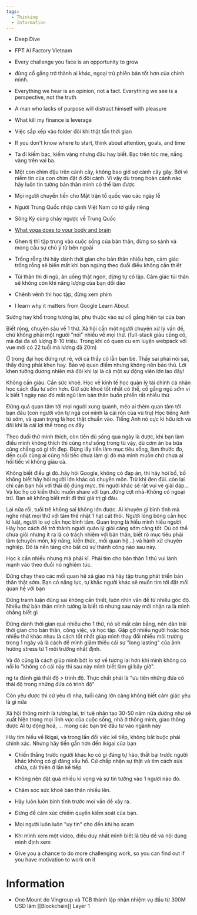```yaml
---
tags:
  - Thinking
  - Information
---
```

- Deep Dive
- FPT AI Factory Vietnam
- Every challenge you face is an opportunity to grow
- đừng cố gắng trở thành ai khác, ngoại trừ phiên bản tốt hơn của chính mình.
- Everything we hear is an opinion, not a fact. Everything we see is a perspective, not the truth
- A man who lacks of purpose will distract himself with pleasure

- What kill my finance is leverage
- Việc sắp xếp vào folder đôi khi thật tốn thời gian
- If you don't know where to start, think about attention, goals, and time
- Ta đi kiếm bạc, kiếm vàng nhưng đâu hay biết. Bạc trên tóc mẹ, nắng vàng trên vai ba.
- Một con chim đậu trên cành cây, không bao giờ sợ cành cây gãy. Bởi vì niềm tin của con chim đặt ở đôi cánh. Vì vậy dù trong hoàn cảnh nào hãy luôn tin tưởng bản thân mình có thể làm được
- Mọi người chuyển tiền cho Mặt trận tổ quốc vào các ngày lễ

- Người Trung Quốc nhập cảnh Việt Nam có tờ giấy riêng
- Sông Kỳ cùng chảy ngược về Trung Quốc
- [What yoga does to your body and brain](https://www.youtube.com/watch?v=_8kV4FHSdNA)
- Ghen tị thì tập trung vào cuộc sống của bản thân, đừng so sánh và mong cầu sự chú ý từ bên ngoài
- Trống rỗng thì hãy dành thời gian cho bản thân nhiều hơn, cảm giác trống rỗng sẽ biến mất khi bạn ngừng theo đuổi điều không cần thiết
- Tủi thân thì đi ngủ, ăn uống thật ngon, đừng tự cô lập. Cảm giác tủi thân sẽ không còn khi năng lượng của bạn dồi dào
- Chênh vênh thì học tập, đừng xem phim
- I learn why it matters from Google Learn About

Sướng hay khổ trong tương lai, phụ thuộc vào sự cố gắng hiện tại của bạn

Biết rộng, chuyên sâu về 1 thứ. Xã hội cần một người chuyên xử lý vấn đề, chứ không phải một người "nói" nhiều về mọi thứ. (full-stack giàu cũng có, mà đại đa số lượng 8-10 triệu. Trong khi có quen cu em luyện webpack với vue mới có 22 tuổi mà lương đã 20m)

Ở trong đại học đừng rụt rè, với cả thầy cô lẫn bạn bè. Thấy sai phải nói sai, thấy đúng phải khen hay. Bảo vệ quan điểm nhưng không nên bảo thủ. Lời khen tưởng đương nhiên mà đôi khi lại là cả một sự động viên lớn lao đấy!

Không cần giàu. Cần sức khoẻ.
Học về kinh tế học quản lý tài chính cá nhân học cách đầu tư sớm hơn.
Giữ sức khoẻ tốt nhất có thể, cố gắng ngủ sớm vì k biết 1 ngày nào đó mất ngủ làm bản thân buồn phiền rất nhiều thứ

Đừng quá quan tâm tới mọi người xung quanh, méo ai thèm quan tâm tới bạn đâu (con người vốn tự ngã coi mình là cái rốn của vũ trụ)
Học tiếng Anh từ sớm, và quan trọng là học thật chuẩn vào. Tiếng Anh nó cực kì hữu ích và đôi khi là cái lợi thế trong cs đấy

Theo đuổi thứ mình thích, còn tiền đủ sống qua ngày là được, khi bạn làm điều mình không thích thì cũng như sống trong tù vậy, dù cơm ăn ba bữa cũng chẳng có gì tốt đẹp. Đừng lấy tiền làm mục tiêu sống, làm thước đo, đến cuối cùng ai cũng hối tiếc chưa làm gì đó mà mình muốn chứ chưa ai hối tiếc vì không giàu cả.

Không biết điều gì đó..hãy hỏi Google, không có đáp án, thì hãy hỏi bố, bố không biết hãy hỏi người lớn khác có chuyên môn. Trừ khi đen đủi..còn lại chỉ cần bạn hỏi với thái độ đúng mực..thì người khác sẽ rất vui vẻ giải đáp... Và lúc họ có kiến thức muốn share với bạn..đừng cợt nhả-Không có ngoại trừ. Bạn sẽ không biết mất đi thứ giá trị gì đâu.

Lại nữa rồi, tuổi trẻ không sai không lớn được. Ai khuyên gì bình tĩnh mà nghe nhặt mọi thứ với tâm thế nhặt 1 hạt cát thôi. Người lông bông cần học kỉ luật, người lo sợ cần học bình tâm. Quan trọng là hiểu mình hiểu người
Hãy học cách để trở thành người quản lý giỏi càng sớm càng tốt. Dù có thể chưa giỏi nhưng ít ra là có trách nhiệm với bản thân, biết rõ mục tiêu phải làm (chuyên môn, kỹ năng, kiến thức, mối quan hệ...) và hành xử chuyên nghiệp. Đó là nền tảng cho bất cứ sự thành công nào sau này.



Học k cần nhiều nhưng mà phải kĩ. Phải tìm cho bản thân 1 thú vui lành mạnh vào theo đuổi nó nghiêm túc.

Đừng chạy theo các mối quan hệ xã giao mà hãy tập trung phát triển bản thân thật sớm. Bạn có năng lực, tự khắc người khác sẽ muốn tìm tới đặt mối quan hệ với bạn

Đừng tranh luận đúng sai không cần thiết, luôn nhìn vấn đề từ nhiều góc độ. Nhiều thứ bản thân mình tưởng là biết rõ nhưng sau này mới nhận ra là mình chẳng biết gì

Đừng dành thời gian quá nhiều cho 1 thứ, nó sẽ mất cân bằng, nên dàn trải thời gian cho bản thân, công việc, và học tập. Gặp gỡ nhiều người hoặc học nhiều thứ khác nhau là cách tốt nhất giúp mình thay đổi nhiều môi trường trong 1 ngày và là cách để mình giảm thiểu cái sự "long lasting" của ảnh hưởng stress từ 1 môi trường nhất định.

Và đó cũng là cách giúp mình bớt lo sợ về tương lai hơn khi mình không có nỗi lo "không có cái này thì sau này mình biết làm gì bây giờ".

ng ta đánh giá thái độ > trình độ. Thực chất phải là "ưu tiên những đứa có thái độ trong những đứa có trình độ"

Còn yêu được thì cứ yêu đi nha, tuổi càng lớn càng không biết cảm giác yêu là gì nữa

Xã hội thông minh là tương lai, trí tuệ nhân tạo 30-50 năm nữa dường như sẽ xuất hiện trong mọi lĩnh vực của cuộc sống, nhà ở thông minh, giao thông được AI tự động hoá, … mong các bạn trẻ đầu tư vào ngành này

Hãy tìm hiểu về Ikigai, và trong lần đổi việc kế tiếp, không bắt buộc phải chính xác. Nhưng hãy tiến gần hơn đến Ikigai của bạn




- Chiến thắng trước người khác ko có gì đáng tự hào, thất bại trước người khác không có gì đáng xấu hổ. Cứ chấp nhận sự thật và tìm cách sửa chữa, cải thiện ở lần kế tiếp
- Không nên đặt quá nhiều kì vọng và sự tin tưởng vào 1 người nào đó.
- Chăm sóc sức khoẻ bản thân nhiều lên.
- Hãy luôn luôn bình tĩnh trước mọi vấn đề xảy ra.
- Đừng để cảm xúc chiếm quyền kiểm soát của bạn.
- Mọi người luôn luôn "uy tín" cho đến khi họ scam
- Khi mình xem một video, điều duy nhất mình biết là tiêu đề và nội dung mình định xem

- Give you a chance to do more challenging work, so you can find out if you have motivation to work on it

# Information

- One Mount do Vingroup và TCB thành lập nhận nhiệm vụ đầu từ 300M USD làm [[Blockchain]] Layer 1
